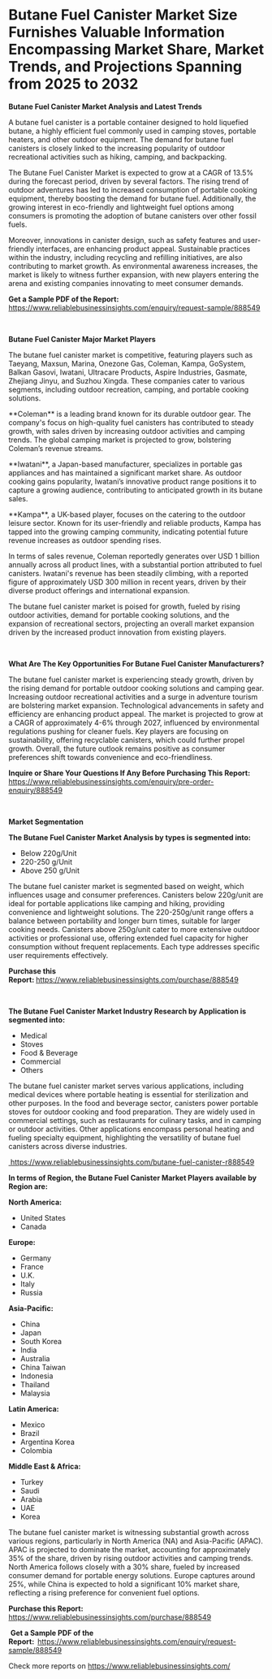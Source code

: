<p><h1>Butane Fuel Canister Market Size Furnishes Valuable Information Encompassing Market Share, Market Trends, and Projections Spanning from 2025 to 2032</h1></p><p><strong>Butane Fuel Canister Market Analysis and Latest Trends</strong></p>
<p><p>A butane fuel canister is a portable container designed to hold liquefied butane, a highly efficient fuel commonly used in camping stoves, portable heaters, and other outdoor equipment. The demand for butane fuel canisters is closely linked to the increasing popularity of outdoor recreational activities such as hiking, camping, and backpacking. </p><p>The Butane Fuel Canister Market is expected to grow at a CAGR of 13.5% during the forecast period, driven by several factors. The rising trend of outdoor adventures has led to increased consumption of portable cooking equipment, thereby boosting the demand for butane fuel. Additionally, the growing interest in eco-friendly and lightweight fuel options among consumers is promoting the adoption of butane canisters over other fossil fuels. </p><p>Moreover, innovations in canister design, such as safety features and user-friendly interfaces, are enhancing product appeal. Sustainable practices within the industry, including recycling and refilling initiatives, are also contributing to market growth. As environmental awareness increases, the market is likely to witness further expansion, with new players entering the arena and existing companies innovating to meet consumer demands.</p></p>
<p><strong>Get a Sample PDF of the Report:&nbsp;</strong> <a href="https://www.reliablebusinessinsights.com/enquiry/request-sample/888549?utm_campaign=3003&utm_medium=2&utm_source=Github&utm_content=ia&utm_term=10042025&utm_id=butane-fuel-canister">https://www.reliablebusinessinsights.com/enquiry/request-sample/888549</a></p>
<p>&nbsp;</p>
<p><strong>Butane Fuel Canister Major Market Players</strong></p>
<p><p>The butane fuel canister market is competitive, featuring players such as Taeyang, Maxsun, Marina, Onezone Gas, Coleman, Kampa, GoSystem, Balkan Gasovi, Iwatani, Ultracare Products, Aspire Industries, Gasmate, Zhejiang Jinyu, and Suzhou Xingda. These companies cater to various segments, including outdoor recreation, camping, and portable cooking solutions.</p><p>**Coleman** is a leading brand known for its durable outdoor gear. The company's focus on high-quality fuel canisters has contributed to steady growth, with sales driven by increasing outdoor activities and camping trends. The global camping market is projected to grow, bolstering Coleman’s revenue streams.</p><p>**Iwatani**, a Japan-based manufacturer, specializes in portable gas appliances and has maintained a significant market share. As outdoor cooking gains popularity, Iwatani’s innovative product range positions it to capture a growing audience, contributing to anticipated growth in its butane sales.</p><p>**Kampa**, a UK-based player, focuses on the catering to the outdoor leisure sector. Known for its user-friendly and reliable products, Kampa has tapped into the growing camping community, indicating potential future revenue increases as outdoor spending rises.</p><p>In terms of sales revenue, Coleman reportedly generates over USD 1 billion annually across all product lines, with a substantial portion attributed to fuel canisters. Iwatani's revenue has been steadily climbing, with a reported figure of approximately USD 300 million in recent years, driven by their diverse product offerings and international expansion.</p><p>The butane fuel canister market is poised for growth, fueled by rising outdoor activities, demand for portable cooking solutions, and the expansion of recreational sectors, projecting an overall market expansion driven by the increased product innovation from existing players.</p></p>
<p>&nbsp;</p>
<p><strong>What Are The Key Opportunities For Butane Fuel Canister Manufacturers?</strong></p>
<p><p>The butane fuel canister market is experiencing steady growth, driven by the rising demand for portable outdoor cooking solutions and camping gear. Increasing outdoor recreational activities and a surge in adventure tourism are bolstering market expansion. Technological advancements in safety and efficiency are enhancing product appeal. The market is projected to grow at a CAGR of approximately 4-6% through 2027, influenced by environmental regulations pushing for cleaner fuels. Key players are focusing on sustainability, offering recyclable canisters, which could further propel growth. Overall, the future outlook remains positive as consumer preferences shift towards convenience and eco-friendliness.</p></p>
<p><strong>Inquire or Share Your Questions If Any Before Purchasing This Report:</strong> <a href="https://www.reliablebusinessinsights.com/enquiry/pre-order-enquiry/888549?utm_campaign=3003&utm_medium=2&utm_source=Github&utm_content=ia&utm_term=10042025&utm_id=butane-fuel-canister">https://www.reliablebusinessinsights.com/enquiry/pre-order-enquiry/888549</a></p>
<p>&nbsp;</p>
<p><strong>Market Segmentation</strong></p>
<p><strong>The Butane Fuel Canister Market Analysis by types is segmented into:</strong></p>
<p><ul><li>Below 220g/Unit</li><li>220-250 g/Unit</li><li>Above 250 g/Unit</li></ul></p>
<p><p>The butane fuel canister market is segmented based on weight, which influences usage and consumer preferences. Canisters below 220g/unit are ideal for portable applications like camping and hiking, providing convenience and lightweight solutions. The 220-250g/unit range offers a balance between portability and longer burn times, suitable for larger cooking needs. Canisters above 250g/unit cater to more extensive outdoor activities or professional use, offering extended fuel capacity for higher consumption without frequent replacements. Each type addresses specific user requirements effectively.</p></p>
<p><strong>Purchase this Report:&nbsp;</strong><a href="https://www.reliablebusinessinsights.com/purchase/888549?utm_campaign=3003&utm_medium=2&utm_source=Github&utm_content=ia&utm_term=10042025&utm_id=butane-fuel-canister">https://www.reliablebusinessinsights.com/purchase/888549</a></p>
<p>&nbsp;</p>
<p><strong>The Butane Fuel Canister Market Industry Research by Application is segmented into:</strong></p>
<p><ul><li>Medical</li><li>Stoves</li><li>Food & Beverage</li><li>Commercial</li><li>Others</li></ul></p>
<p><p>The butane fuel canister market serves various applications, including medical devices where portable heating is essential for sterilization and other purposes. In the food and beverage sector, canisters power portable stoves for outdoor cooking and food preparation. They are widely used in commercial settings, such as restaurants for culinary tasks, and in camping or outdoor activities. Other applications encompass personal heating and fueling specialty equipment, highlighting the versatility of butane fuel canisters across diverse industries.</p></p>
<p><a href="https://www.reliablebusinessinsights.com/butane-fuel-canister-r888549?utm_campaign=3003&utm_medium=2&utm_source=Github&utm_content=ia&utm_term=10042025&utm_id=butane-fuel-canister">&nbsp;https://www.reliablebusinessinsights.com/butane-fuel-canister-r888549</a></p>
<p><strong>In terms of Region, the Butane Fuel Canister Market Players available by Region are:</strong></p>
<p>
    <p> <strong> North America: </strong>
        <ul>
            <li>United States</li>
            <li>Canada</li>
        </ul>
        </p> 
    <p> <strong> Europe: </strong>
        <ul>
            <li>Germany</li>
            <li>France</li>
            <li>U.K.</li>
            <li>Italy</li>
            <li>Russia</li>
        </ul>
        </p> 
    <p> <strong> Asia-Pacific: </strong>
        <ul>
            <li>China</li>
            <li>Japan</li>
            <li>South Korea</li>
            <li>India</li>
            <li>Australia</li>
            <li>China Taiwan</li>
            <li>Indonesia</li>
            <li>Thailand</li>
            <li>Malaysia</li>
        </ul>
        </p> 
    <p> <strong> Latin America: </strong>
        <ul>
            <li>Mexico</li>
            <li>Brazil</li>
            <li>Argentina Korea</li>
            <li>Colombia</li>
        </ul>
        </p> 
    <p> <strong> Middle East & Africa: </strong>
        <ul>
            <li>Turkey</li>
            <li>Saudi</li>
            <li>Arabia</li>
            <li>UAE</li>
            <li>Korea</li>
        </ul>
    </p>
    </p>
<p><p>The butane fuel canister market is witnessing substantial growth across various regions, particularly in North America (NA) and Asia-Pacific (APAC). APAC is projected to dominate the market, accounting for approximately 35% of the share, driven by rising outdoor activities and camping trends. North America follows closely with a 30% share, fueled by increased consumer demand for portable energy solutions. Europe captures around 25%, while China is expected to hold a significant 10% market share, reflecting a rising preference for convenient fuel options.</p></p>
<p><strong>Purchase this Report: </strong><a href="https://www.reliablebusinessinsights.com/purchase/888549?utm_campaign=3003&utm_medium=2&utm_source=Github&utm_content=ia&utm_term=10042025&utm_id=butane-fuel-canister">https://www.reliablebusinessinsights.com/purchase/888549</a></p>
<p>&nbsp;<strong>Get a Sample PDF of the Report:&nbsp;&nbsp;</strong><a href="https://www.reliablebusinessinsights.com/enquiry/request-sample/888549?utm_campaign=3003&utm_medium=2&utm_source=Github&utm_content=ia&utm_term=10042025&utm_id=butane-fuel-canister">https://www.reliablebusinessinsights.com/enquiry/request-sample/888549</a></p>
<p><strong></strong></p>
<p>Check more reports on <a href="https://www.reliablebusinessinsights.com/?utm_campaign=3003&utm_medium=2&utm_source=Github&utm_content=ia&utm_term=10042025&utm_id=butane-fuel-canister">https://www.reliablebusinessinsights.com/</a></p>